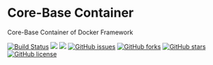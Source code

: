 # Core-Base Container
Core-Base Container of Docker Framework

[![Build Status](https://travis-ci.org/dockerframework/core-base.svg?branch=master)](https://travis-ci.org/dockerframework/core-base) [![](https://images.microbadger.com/badges/image/dockerframework/core-base:3.8.svg)](https://microbadger.com/images/dockerframework/core-base:3.8 "Layers") [![](https://images.microbadger.com/badges/version/dockerframework/core-base:3.8.svg)](https://microbadger.com/images/dockerframework/core-base:3.8 "Version") [![GitHub issues](https://img.shields.io/github/issues/dockerframework/core-base.svg)](https://github.com/dockerframework/core-base/issues) [![GitHub forks](https://img.shields.io/github/forks/dockerframework/core-base.svg)](https://github.com/dockerframework/core-base/network) [![GitHub stars](https://img.shields.io/github/stars/dockerframework/core-base.svg)](https://github.com/dockerframework/core-base/stargazers) [![GitHub license](https://img.shields.io/badge/license-MIT-blue.svg)](https://raw.githubusercontent.com/dockerframework/core-base/master/LICENSE)
